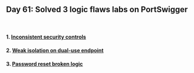 <h2>Day 61: Solved 3 logic flaws labs on PortSwigger</h2>

</br>

#### 1. [Inconsistent security controls](https://portswigger.net/web-security/logic-flaws/examples/lab-logic-flaws-inconsistent-security-controls)
#### 2. [Weak isolation on dual-use endpoint](https://portswigger.net/web-security/logic-flaws/examples/lab-logic-flaws-weak-isolation-on-dual-use-endpoint)
#### 3. [Password reset broken logic](https://portswigger.net/web-security/authentication/other-mechanisms/lab-password-reset-broken-logic)
  
 
